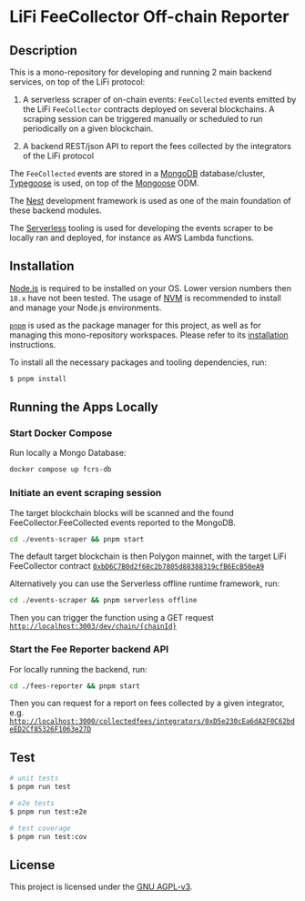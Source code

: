 # LiFi FeeCollector Off-chain Reporter

## Description

This is a mono-repository for developing and running 2 main backend services, on top of the LiFi protocol:

1. A serverless scraper of on-chain events: `FeeCollected` events emitted by the LiFi `FeeCollector` contracts deployed on several blockchains. A scraping session can be triggered manually or scheduled to run periodically on a given blockchain.

2. A backend REST/json API to report the fees collected by the integrators of the LiFi protocol

The `FeeCollected` events are stored in a [MongoDB](https://mongodb.com/) database/cluster, [Typegoose](https://typegoose.github.io/typegoose/) is used, on top of the [Mongoose](https://mongoosejs.com/) ODM.

The [Nest](https://github.com/nestjs/nest) development framework is used as one of the main foundation of these backend modules.

The [Serverless](https://serverless.com/) tooling is used for developing the events scraper to be locally ran and deployed, for instance as AWS Lambda functions.

## Installation

[Node.js](https://nodejs.org/) is required to be installed on your OS. Lower version numbers then `18.x` have not been tested. The usage of [NVM](https://github.com/nvm-sh/nvm) is recommended to install and manage your Node.js environments.

[`pnpm`](https://pnpm.io/) is used as the package manager for this project, as well as for managing this mono-repository workspaces. Please refer to its [installation](https://pnpm.io/installation) instructions.

To install all the necessary packages and tooling dependencies, run:

```bash
$ pnpm install
```

## Running the Apps Locally

### Start Docker Compose

Run locally a Mongo Database:

```bash
docker compose up fcrs-db
```

### Initiate an event scraping session

The target blockchain blocks will be scanned and the found FeeCollector.FeeCollected events reported to the MongoDB.

```bash
cd ./events-scraper && pnpm start
```

The default target blockchain is then Polygon mainnet, with the target LiFi FeeCollector contract [`0xbD6C7B0d2f68c2b7805d88388319cfB6EcB50eA9`](https://polygonscan.com/address/0xbD6C7B0d2f68c2b7805d88388319cfB6EcB50eA9#events)

Alternatively you can use the Serverless offline runtime framework, run:

```bash
cd ./events-scraper && pnpm serverless offline
```

Then you can trigger the function using a GET request [`http://localhost:3003/dev/chain/{chainId}`](http://localhost:3003/dev/chain/pol)

### Start the Fee Reporter backend API

For locally running the backend, run:

```bash
cd ./fees-reporter && pnpm start
```

Then you can request for a report on fees collected by a given integrator, e.g. [`http://localhost:3000/collectedfees/integrators/0xD5e230cEa6dA2F0C62bdeED2Cf85326F1063e27D`](http://localhost:3000/collectedfees/integrators/0xD5e230cEa6dA2F0C62bdeED2Cf85326F1063e27D)

## Test

```bash
# unit tests
$ pnpm run test

# e2e tests
$ pnpm run test:e2e

# test coverage
$ pnpm run test:cov
```

## License

This project is licensed under the [GNU AGPL-v3](LICENSE).

